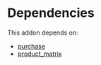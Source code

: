# Dependencies

This addon depends on:

- [purchase](../../../../odoo-bringout-oca-ocb-purchase)
- [product_matrix](../../../../../oca-ocb-sale/odoo-bringout-oca-ocb-product_matrix)
